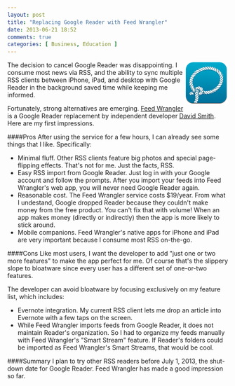 ```yaml
---
layout: post
title: "Replacing Google Reader with Feed Wrangler"
date: 2013-06-21 18:52
comments: true
categories: [ Business, Education ]
---
```

<img src="/images/feedwrangler.png" height="100" width="100" align="right"
alt="Feed Wrangler to Replace Google Reader" title="Feed Wrangler to Replace Google Reader">
The decision to cancel Google Reader was disappointing. I consume most news via RSS, and the ability to sync multiple RSS clients between iPhone, iPad, and desktop with Google Reader in the background saved time while keeping me informed. 

Fortunately, strong alternatives are emerging. [Feed Wrangler](http://feedwrangler.net) is a Google Reader replacement by independent developer [David Smith](http://david-smith.org). Here are my first impressions. 
<!--more-->
####Pros
After using the service for a few hours, I can already see some things that I like. Specifically:

* Minimal fluff. Other RSS clients feature big photos and special page-flipping effects. That's not for me. Just the facts, RSS.
* Easy RSS import from Google Reader. Just log in with your Google account and follow the prompts. After you import your feeds into Feed Wrangler's web app, you will never need Google Reader again. 
* Reasonable cost. The Feed Wrangler service costs $19/year. From what I undestand, Google dropped Reader because they couldn't make money from the free product. You can't fix that with volume! When an app makes money (directly or indirectly) then the app is more likely to stick around.
* Mobile companions. Feed Wrangler's native apps for iPhone and iPad are very important because I consume most RSS on-the-go.

####Cons
Like most users, I want the developer to add "just one or two more features" to make the app perfect for me. Of course that's the slippery slope to bloatware since every user has a different set of one-or-two features.

The developer can avoid bloatware by focusing exclusively on my feature list, which includes: 

* Evernote integration. My current RSS client lets me drop an article into Evernote with a few taps on the screen.  
* While Feed Wrangler imports feeds from Google Reader, it does not maintain Reader's organization. So I had to organize my feeds manually with Feed Wrangler's "Smart Stream" feature. If Reader's folders could be imported as Feed Wrangler's Smart Streams, that would be cool.

####Summary
I plan to try other RSS readers before July 1, 2013, the shut-down date for Google Reader. Feed Wrangler has made a good impression so far.
